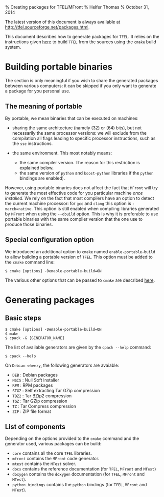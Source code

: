 % Creating packages for TFEL/MFront
% Helfer Thomas
% October 31, 2014

The latest version of this document is always available at
<http://tfel.sourceforge.net/packages.html>.

This document describes how to generate packages for `TFEL`. It relies
on the instructions given [here](install.html) to build `TFEL` from
the sources using the `cmake` build system.

# Building portable binaries

The section is only meaningful if you wish to share the generated
packages between various computers: it can be skipped if you only want
to generate a package for you personal use.

## The meaning of portable

By portable, we mean binaries that can be executed on machines:

- sharing the same architecture (namely \(32\) or \(64\) bits), but
  not necessarily the same processor versions: we will exclude from
  the compilation all flags leading to specific processor
  instructions, such as the `sse` instructions.
- the same environment. This most notably means:

	- the same compiler version. The reason for this restriction is
      explained below.
	- the same version of `python` and `boost-python` libraries if the
	  `python` bindings are enabled).

However, using portable binaries does not affect the fact that
`MFront` will try to generate the most effective code for you
particular machine *once installed*. We rely on the fact that most
compilers have an option to detect the current machine processor: for
`gcc` and `clang` this option is `-march=native`. This option is still
enabled when compiling libraries generated by `MFront` when using the
`--obuild` option. This is why it is preferable to use portable
binaries with the same compiler version that the one use to produce
those binaries.

## Special configuration option

We introduced an additional option to `cmake` named
`enable-portable-build` to allow building a portable version of
`TFEL`. This option must be added to the `cmake` command line:

~~~~ {#building1 .bash}
$ cmake [options] -Denable-portable-build=ON
~~~~~~~~~~~~~~~~~~~~~~

The various other options that can be passed to `cmake` are described
[here](install.html).

# Generating packages

## Basic steps

~~~~ {#building2 .bash}
$ cmake [options] -Denable-portable-build=ON
$ make
$ cpack -G [GENERATOR_NAME]
~~~~~~~~~~~~~~~~~~~~~~

The list of available generators are given by the `cpack --help`
command:

~~~~ {#generators .bash}
$ cpack --help
~~~~~~~~~~~~~~~~~~~~~~

On `Debian wheezy`, the following generators are avaiable:

- `DEB` : Debian packages
- `NSIS` : Null Soft Installer
- `RPM` : RPM packages
- `STGZ` : Self extracting Tar GZip compression
- `TBZ2` : Tar BZip2 compression
- `TGZ` : Tar GZip compression
- `TZ` : Tar Compress compression
- `ZIP` : ZIP file format

## List of components

Depending on the options provided to the `cmake` command and the
generator used, various packages can be build:

- `core` contains all the core `TFEL` libraries.
- `mfront` contains the `MFront` code generator.
- `mtest` contains the `MTest` solver.
- `docs` contains the reference documentation (for `TFEL`, `MFront`
  and `MTest`)
- `doxygen` contains the `doxygen` documentation (for `TFEL`, `MFront`
  and `MTest`).
- `python_bindings` contains the `python` bindings (for `TFEL`, `MFront`
  and `MTest`).
